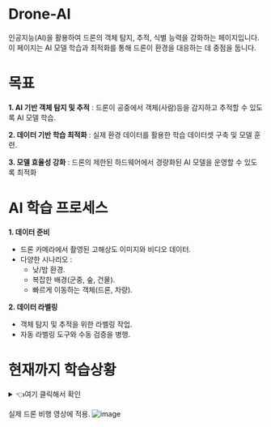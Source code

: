 # Drone-AI
인공지능(AI)을 활용하여 드론의 객체 탐지, 추적, 식별 능력을 강화하는 페이지입니다.
이 페이지는 AI 모델 학습과 최적화를 통해 드론이 환경을 대응하는 데 중점을 둡니다.


# 목표
**1. AI 기반 객체 탐지 및 추적**
: 드론이 공중에서 객체(사람)등을 감지하고 추적할 수 있도록 AI 모델 학습.

**2. 데이터 기반 학습 최적화**
: 실제 환경 데이터를 활용한 학습 데이터셋 구축 및 모델 훈련.

**3. 모델 효율성 강화**
: 드론의 제한된 하드웨어에서 경량화된 AI 모델을 운영할 수 있도록 최적화


# AI 학습 프로세스
**1. 데이터 준비**
 - 드론 카메라에서 촬영된 고해상도 이미지와 비디오 데이터.
 - 다양한 시나리오 :
    - 낮/밤 환경.   
    - 복잡한 배경(군중, 숲, 건물).   
    - 빠르게 이동하는 객체(드론, 차량).  
  
**2. 데이터 라벨링**
 - 객체 탐지 및 추적을 위한 라벨링 작업.
 - 자동 라벨링 도구와 수동 검증을 병행.

# 현재까지 학습상황

<details><summary>   👈여기 클릭해서 확인
</summary>
  
# 11.24 1차 (차량 / 인물 위주로 객체 인식)
보완 필요 
![이미지](https://github.com/user-attachments/assets/6042ff0b-4460-47ff-b241-b1167b857da9) )

# 추가 학습 중 11.25

![image](https://github.com/user-attachments/assets/9b2421ba-6c23-4f0f-b69e-a4fcf9ff6726)

# YGNDR.PT  11.27
![image](https://github.com/user-attachments/assets/2c8e1299-7106-442b-8b34-e1bcf1941ab3)


# 젯슨 환경에서 객체 인식 성공(웹캠 연결)
<div style="display: flex; justify-content: space-between;">
    <img src="https://github.com/user-attachments/assets/907e6a1a-738c-47ef-a28e-e15a8f31c2d8" alt="테스트 화면" style="width: 49%;"/>
    <img src="https://github.com/user-attachments/assets/b6e27c77-8a55-42a2-bb42-dc69aabedb68" alt="테스트 화면2" style="width: 49%;"/>
</details>

실제 드론 비행 영상에 적용. 
![image](https://github.com/user-attachments/assets/aa8cfe80-5d7d-4c1b-9d2a-c386cdaa0094)




